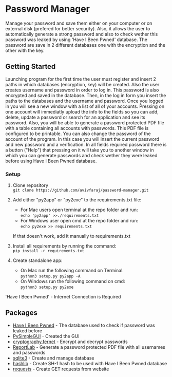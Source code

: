 # Password Manager

Manage your password and save them either on your computer or on external disk (prefered for better security). Also, it allows the user to automatically
generate a strong password and also to check wether this password was leaked by using 'Have I Been Pwned' database. The password are save in 2 different databases 
one with the encryption and the other with the key. 

## Getting Started

Launching program for the first time the user must register and insert 2 paths in which databases (encryption, key) will be created. Also the user creates username and password in order to log in.
This password is also encrypted and saved in the database. Then, in the log in form you insert the paths to the databases and the username and password. Once you logged in
you will see a new window with a list of all of your accounts. Pressing on one account will immediatly upload the info to the fields so you can add, delete, update a password 
or search for an application and see its password. Also, you will be able to generate a password protected PDF file with a table containing all accounts with passwords.
This PDF file is configured to be printable. You can also change the password of the account of the program. In this case you will insert the current password and new password
and a verification. In all fields required password there is a button ("Help") that pressing on it will take you to another window in which you can generate passwords 
and check wether they were leaked before using Have I Been Pwned database.

### Setup
1. Clone repository <br>
   ```git clone https://github.com/avivfaraj/password-manager.git```<br>
3. Add either "py2app" or "py2exe" to the requirements.txt file:
   - For Mac users open terminal at the repo folder and run:<br>
     ```echo 'py2app' >>./requirements.txt```
   - For Windows user open cmd at the repo folder and run: <br>
     ```echo py2exe >> requirements.txt```
  
   If that doesn't work, add it manually to requirements.txt<br>
   
3. Install all requirements by running the command:<br>
   ```pip install -r requirements.txt```<br>
4. Create standalone app:
   - On Mac run the following command on Terminal:<br>
   ```python3 setup.py py2app -A```
   - On Windows run the following command on cmd:<br>
   ```python3 setup.py py2exe```
 
 
 'Have I Been Pwned' - Internet Connection is Required

## Packages

* [Have I Been Pwned](https://haveibeenpwned.com/) - The database used to check if password was leaked before
* [PySimpleGUI](https://pysimplegui.readthedocs.io/en/latest/) - Created the GUI
* [cryptography.fernet](https://github.com/pyca/cryptography) - Encrypt and decrypt passwords
* [ReportLab](https://www.reportlab.com/) - Generate a password protected PDF file with all usernames and passwords
* [sqlite3](https://www.sqlite.org/index.html) - Create and manage database
* [hashlib](https://docs.python.org/3/library/hashlib.html) - Create SH-1 hash to be used with Have I Been Pwned database
* [requests](https://requests.readthedocs.io/en/master/) - Create GET requests from website

